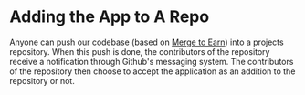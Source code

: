 # Adding the App to A Repo

Anyone can push our codebase (based on [Merge to Earn](https://mte.slice.so/)) into a projects repository. When this push is done, the contributors of the repository receive a notification through Github's messaging system. The contributors of the repository then choose to accept the application as an addition to the repository or not.&#x20;
